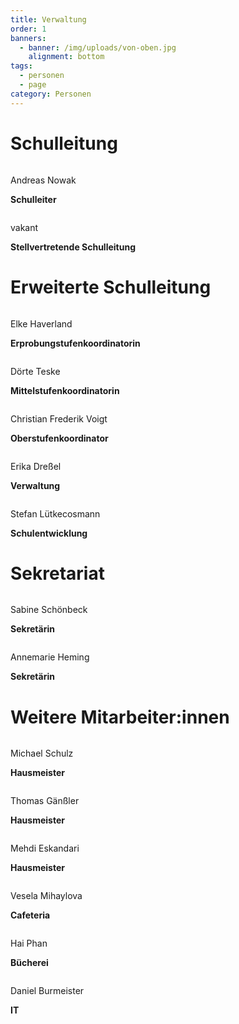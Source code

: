```yaml
---
title: Verwaltung
order: 1
banners:
  - banner: /img/uploads/von-oben.jpg
    alignment: bottom
tags:
  - personen
  - page
category: Personen
---
```

# Schulleitung

<div class="person"><div><center><img src="/img/uploads/NOW (Schulleitung).jpg" alt=""></center><div class="description"><p>Andreas Nowak</p><p><b>Schulleiter</b></p></div></div></div>

<div class="person"><div><center><img src="/img/uploads/avatar.png" alt=""></center><div class="description"><p>vakant</p><p><b>Stellvertretende Schulleitung</b></p></div></div></div>

# Erweiterte Schulleitung

<div class="person"><div><center><img src="/img/uploads/HAV.jpg" alt=""></center><div class="description"><p>Elke Haverland</p><p><b>Erprobungstufenkoordinatorin</b></p></div></div></div>

<div class="person"><div><center><img src="/img/uploads/TE.jpg" alt=""></center><div class="description"><p>Dörte Teske</p><p><b>Mittelstufenkoordinatorin</b></p></div></div></div>

<div class="person"><div><center><img src="/img/uploads/VOI.jpg" alt=""></center><div class="description"><p>Christian Frederik Voigt</p><p><b>Oberstufenkoordinator</b></p></div></div></div>

<div class="person"><div><center><img src="/img/uploads/avatar.png" alt=""></center><div class="description"><p>Erika Dreßel</p><p><b>Verwaltung</b></p></div></div></div>

<div class="person"><div><center><img src="/img/uploads/LC.jpg" alt=""></center><div class="description"><p>Stefan Lütkecosmann</p><p><b>Schulentwicklung</b></p></div></div></div>

# Sekretariat

<div class="person"><div><center><img src="/img/uploads/Schönbeck.jpg" alt=""></center><div class="description"><p>Sabine Schönbeck</p><p><b>Sekretärin</b></p></div></div></div>

<div class="person"><div><center><img src="/img/uploads/avatar.png" alt=""></center><div class="description"><p>Annemarie Heming</p><p><b>Sekretärin</b></p></div></div></div>

# Weitere Mitarbeiter:innen

<div class="person"><div><center><img src="/img/uploads/Schulz.jpg" alt=""></center><div class="description"><p>Michael Schulz</p><p><b>Hausmeister</b></p></div></div></div>

<div class="person"><div><center><img src="/img/uploads/Gänßler.jpg" alt=""></center><div class="description"><p>Thomas Gänßler</p><p><b>Hausmeister</b></p></div></div></div>

<div class="person"><div><center><img src="/img/uploads/avatar.png" alt=""></center><div class="description"><p>Mehdi Eskandari</p><p><b>Hausmeister</b></p></div></div></div>

<div class="person"><div><center><img src="/img/uploads/Mihaylova.jpg" alt=""></center><div class="description"><p>Vesela Mihaylova</p><p><b>Cafeteria</b></p></div></div></div>

<div class="person"><div><center><img src="/img/uploads/avatar.png" alt=""></center><div class="description"><p>Hai Phan</p><p><b>Bücherei</b></p></div></div></div>

<div class="person"><div><center><img src="/img/uploads/Burmeister.jpg" alt=""></center><div class="description"><p>Daniel Burmeister</p><p><b>IT</b></p></div></div></div>